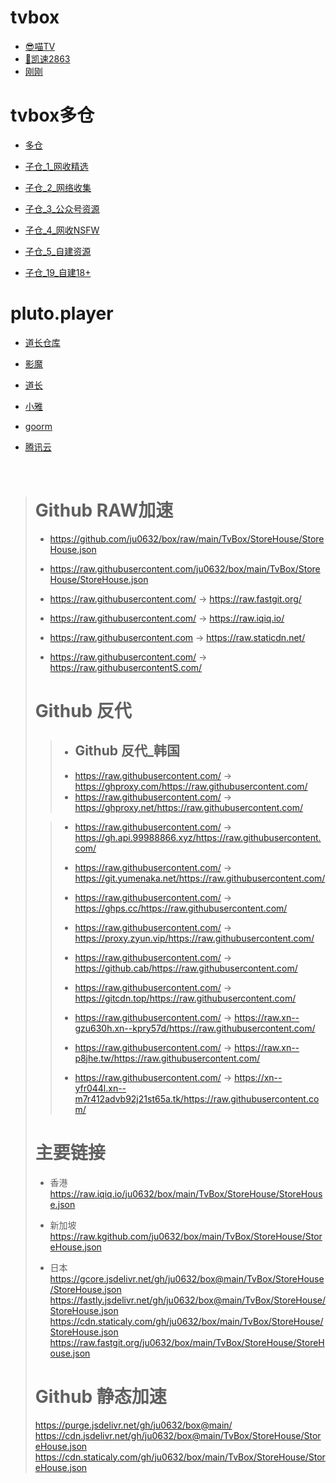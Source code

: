 # tvbox
+ [😎喵TV](http://miaotvs.cn/osc)
+ [🐶凯速2863](http://s.nxw.so/vip)
+ [刚刚](http://刚刚.live/猫)



# tvbox多仓
+ [多仓](https://raw.fastgit.org/ju0632/box/main/TvBox/StoreHouse/StoreHouse.json)
+ [子仓_1_网收精选](https://raw.fastgit.org/ju0632/box/main/TvBox/StoreHouse/StoreHouse1.json)

+ [子仓_2_网络收集](https://raw.fastgit.org/ju0632/box/main/TvBox/StoreHouse/StoreHouse2.json)
+ [子仓_3_公众号资源](https://raw.fastgit.org/ju0632/box/main/TvBox/StoreHouse/StoreHouse3.json)
+ [子仓_4_网收NSFW](https://raw.fastgit.org/ju0632/box/main/TvBox/StoreHouse/StoreHouse4.json)
+ [子仓_5_自建资源](https://raw.fastgit.org/ju0632/box/main/TvBox/StoreHouse/StoreHouse5.json)
+ [子仓_19_自建18+](https://raw.fastgit.org/ju0632/box/main/TvBox/StoreHouse/StoreHouse19.json)


# pluto.player

+ [道长仓库](https://gitcode.net/qq_32394351/dr_py)
+ [影魔](https://github.com/ShadowDemon1997/CatVodSpiderJS)

+ [道长](http://cms.nokia.press/config/2)
+ [小雅](http://43.139.29.179:5705/config/2)
+ [goorm](http://43.200.117.188:58283/config/2)
+ [腾讯云](http://106.53.231.156:5705/config/2)  

<BR>

> # Github RAW加速
> + https://github.com/ju0632/box/raw/main/TvBox/StoreHouse/StoreHouse.json
> + https://raw.githubusercontent.com/ju0632/box/main/TvBox/StoreHouse/StoreHouse.json  
>
> + https://raw.githubusercontent.com/ → https://raw.fastgit.org/
> + https://raw.githubusercontent.com/ → https://raw.iqiq.io/
> + https://raw.githubusercontent.com → https://raw.staticdn.net/
> + https://raw.githubusercontent.com/ → https://raw.githubusercontentS.com/
> # Github 反代
>> + ## Github 反代_韩国
>> + https://raw.githubusercontent.com/ → https://ghproxy.com/https://raw.githubusercontent.com/
>> + https://raw.githubusercontent.com/ → https://ghproxy.net/https://raw.githubusercontent.com/  
>  
>> + https://raw.githubusercontent.com/ → https://gh.api.99988866.xyz/https://raw.githubusercontent.com/
>> + https://raw.githubusercontent.com/ → https://git.yumenaka.net/https://raw.githubusercontent.com/
>> + https://raw.githubusercontent.com/ → https://ghps.cc/https://raw.githubusercontent.com/
>> + https://raw.githubusercontent.com/ → https://proxy.zyun.vip/https://raw.githubusercontent.com/
>> + https://raw.githubusercontent.com/ → https://github.cab/https://raw.githubusercontent.com/
>> + https://raw.githubusercontent.com/ → https://gitcdn.top/https://raw.githubusercontent.com/
>> 
>> + https://raw.githubusercontent.com/ → https://raw.xn--gzu630h.xn--kpry57d/https://raw.githubusercontent.com/
>> + https://raw.githubusercontent.com/ → https://raw.xn--p8jhe.tw/https://raw.githubusercontent.com/
>> + https://raw.githubusercontent.com/ → https://xn--yfr044l.xn--m7r412advb92j21st65a.tk/https://raw.githubusercontent.com/
> # 主要链接
> + 香港  
> https://raw.iqiq.io/ju0632/box/main/TvBox/StoreHouse/StoreHouse.json
>  
> + 新加坡  
> https://raw.kgithub.com/ju0632/box/main/TvBox/StoreHouse/StoreHouse.json
>  
> + 日本  
> https://gcore.jsdelivr.net/gh/ju0632/box@main/TvBox/StoreHouse/StoreHouse.json  
> https://fastly.jsdelivr.net/gh/ju0632/box@main/TvBox/StoreHouse/StoreHouse.json  
> https://cdn.staticaly.com/gh/ju0632/box/main/TvBox/StoreHouse/StoreHouse.json  
> https://raw.fastgit.org/ju0632/box/main/TvBox/StoreHouse/StoreHouse.json  
>
> # Github 静态加速  
> https://purge.jsdelivr.net/gh/ju0632/box@main/
> https://cdn.jsdelivr.net/gh/ju0632/box@main/TvBox/StoreHouse/StoreHouse.json  
> https://cdn.staticaly.com/gh/ju0632/box/main/TvBox/StoreHouse/StoreHouse.json  
>